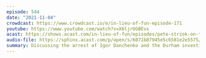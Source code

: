 ```yaml
---
episode: 544
date: "2021-11-04"
crowdcast: https://www.crowdcast.io/e/in-lieu-of-fun-episode-171
youtube: https://www.youtube.com/watch?v=X6ljrUGBEvs
acast: https://shows.acast.com/in-lieu-of-fun/episodes/pete-strzok-on-the-danchenko-arrest
audio-file: https://sphinx.acast.com/p/open/s/6071b87945e5c6581e2e5575/e/61957d971234230012442244/media.mp3
summary: Discussing the arrest of Igor Danchenko and the Durham investigation
---
```

